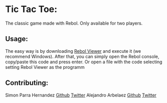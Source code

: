 # Tic Tac Toe:

The classic game made with Rebol. Only available for two players.

## Usage:

The easy way is by downloading [Rebol Viewer](http://www.rebol.com/download-view.html) and execute it (we recommend Windows). After that, you can simply open the Rebol console, copy/paste this code and press enter. Or open a file with the code selecting setting Rebol Viewer as the programm

## Contributing:

Simon Parra Hernandez [Github](https://github.com/Simonster04/) [Twitter](https://twitter.com/Simonster04/)
Alejandro Arbelaez [Github](https://github.com/AlejandroArbelaez21/) [Twitter](https://twitter.com/Alejand11345909)